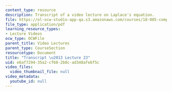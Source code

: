 ```yaml
---
content_type: resource
description: Transcript of a video lecture on Laplace's equation.
file: https://ol-ocw-studio-app-qa.s3.amazonaws.com/courses/18-085-computational-science-and-engineering-i-fall-2008/e6af729435a2cf682b8cad348afebf5c_18-085F08-L23.pdf
file_type: application/pdf
learning_resource_types:
- Lecture Videos
ocw_type: OCWFile
parent_title: Video Lectures
parent_type: CourseSection
resourcetype: Document
title: "Transcript \u2013 Lecture 23"
uid: e6af7294-35a2-cf68-2b8c-ad348afebf5c
video_files:
  video_thumbnail_file: null
video_metadata:
  youtube_id: null
---
```

